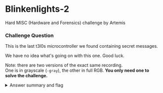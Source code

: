 # Blinkenlights-2

Hard MISC (Hardware and Forensics) challenge by Artemis

### Challenge Question

This is the last t3l0s microcontroller we found containing secret messages.

We have no idea what's going on with this one. Good luck.

Note: there are two versions of the exact same recording.  
One is in grayscale (`-gray`), the other in full RGB. 
**You only need one to solve the challenge.**

<details> 
  <summary>Answer summary and flag</summary>
  
  Steps:
  This challenge is in binary.
  There is 2 strings split up that must be xor'd after you have retrieved them.
  Both strings start with xor, so you can figure out this step.
  
  The green light that stays on for over 1 second signifies that start of string 1.
  The red light that stays on for over 1 second signifies that start of string 2.
  
  String 1:
  Both Red and green is "1".
  Neither red or green is "0".
  Green by itself signifies still in string 1.
  
  String 2:
  Both Red and green is "1".
  Neither red or green is "0".
  Red by itself signifies still in string 2.
  
  I created a solve script for color version this challenge. It is located in this folder and called Blinkenlights-2-solve.py
  
  Flag: clubeh{cc_x0r_l3d$_6432684}
  
</details>
